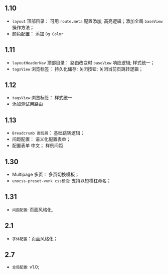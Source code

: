 ## 1.10
+ `layout` 顶部目录： 可用 `route.meta` 配置添加; 高亮逻辑；添加全局 `baseView` 操作方法；
+ 颜色配置： 添加 `Bg Color`

## 1.11
+ `layoutHeaderNav` 顶部目录： 路由改变时 `baseView` 响应逻辑; 样式统一；
+ `tagsView` 浏览标签： 持久化储存; 关闭按钮;  关闭当前页跳转逻辑； 

## 1.12
+  `tagsView` 浏览标签： 样式统一
+  添加测试用路由


## 1.13
+ `Breadcrumb 面包屑`： 基础跳转逻辑； 
+ 间距配置： 语义化配置表单；
+ 配置表单 中文； 样例间距


## 1.30
+ Multipage 多页： 多页切换模板；
+ `unocss-preset-vunk css预设`: 支持以短横杠命名；

## 1.31
+ `间距配置`: 页面风格化, 

## 2.1
+ `字体配置`：页面风格化；

## 2.7

+ `全局配置`: v1.0;
